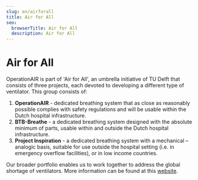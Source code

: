 ```yaml
---
slug: en/airforall
title: Air for All
seo:
  browserTitle: Air for All
  description: Air for All
---
```

# Air for All

OperationAIR is part of 'Air for All', an umbrella initiative of TU Delft that consists of three projects, each devoted to developing a different type of ventilator. This group consists of: 

1. **OperationAIR** - dedicated breathing system that as close as reasonably possible complies with safety regulations and will be usable within the Dutch hospital infrastructure.
2. **BTB-Breathe** - a dedicated breathing system designed with the absolute minimum of parts, usable within and outside the Dutch hospital infrastructure.
3. **Project Inspiration** - a dedicated breathing system with a mechanical – analogic basis, suitable for use outside the hospital setting (i.e. in emergency overflow facilities), or in low income countries.

Our broader portfolio enables us to work together to address the global shortage of ventilators. More information can be found at this [website](https://tudelft-bmech-coronavirus.nl/).

![]()